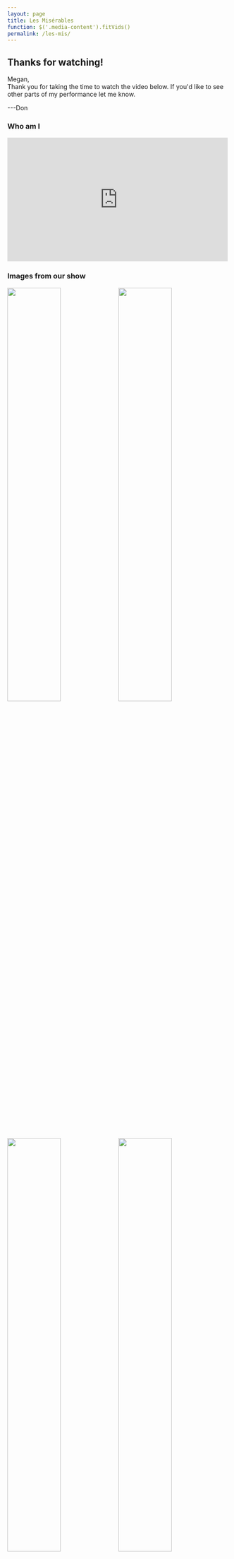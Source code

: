 ```yaml
---
layout: page
title: Les Misérables
function: $('.media-content').fitVids()
permalink: /les-mis/
---
```


## Thanks for watching!

Megan,  
Thank you for taking the time to watch the video below. If you'd like to see other parts of my performance let me know.

---Don

### Who am I
<div class="media-content"><iframe src="https://player.vimeo.com/video/121582519" width="500" height="280" frameborder="0" webkitallowfullscreen mozallowfullscreen allowfullscreen></iframe></div>

### Images from our show

<style>
  img {
    display: block;
    float: left;
    width: 49%;
    margin-bottom: 1em;
  }
  img.leftmost{
    margin-right: 1%;
    clear: both;
  }
</style>

<div class="group">
  <img class="leftmost" src="{{baseurl}}/img/shows/LesMiserables-04.jpg" alt="">
  <img src="{{baseurl}}/img/shows/LesMiserables-13.jpg" alt="">
  <img class="leftmost" src="{{baseurl}}/img/shows/LesMiserables-10.jpg" alt="">
  <img src="{{baseurl}}/img/shows/LesMiserables-07.jpg" alt="">
</div>

